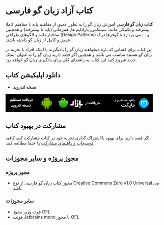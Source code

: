 # کتاب آزاد زبان گو فارسی

**کتاب زبان گو فارسی** آموزش زبان گو را به بطور عمیق از مفاهیم پایه تا مفاهیم کاملا پیشرفته و تکنیکی مانند: سینتکس, پارادایم ها, همزمانی (پایه تا پیشرفته) و همچنین ساختار داده و الگوهای طراحی (Design Patterns) و ... می پردازد تا گوفرها درک عمیق و کامل از زبان گو داشته باشند.

این کتاب برای کسانی که تازه میخواهند زبان گو را یادبگیرند یا اینکه افراد با تجربه در زبان گو هستند مناسب می باشد و همچنین اگر قصد دارید زبان گو را به عنوان استک جدید شروع کنید این کتاب یه راهنمای کلی برای یادگیری زبان گو خواهد بود.

## دانلود اپلیکیشن کتاب

- **نسخه اندروید**

[![direct download](assets/img/dl/dl.png)](https://github.com/GoFarsi/android-book/releases)[![bazzar](assets/img/dl/bazzar.png)](https://cafebazaar.ir/app/com.gofarsi.book)[![myket](assets/img/dl/myket.png)](https://github.com/GoFarsi/android-book/releases)

## مشارکت در بهبود کتاب

اگر قصد دارید برای بهبود یا اشتراک گذاری تجربه خود در کتاب مشارکت کنید کافیه [توضیحات و راهنمای مشارکت](https://github.com/GoFarsi/book/blob/main/COUNTRIBUTING.md) را حتما مطالعه کنید.

## مجوز پروژه و سایر مجوزات
### مجوز پروژه

- مجوز کتاب زبان گو فارسی از نوع[ Creative Commons Zero v1.0 Universal](https://github.com/GoFarsi/book/blob/main/LICENSE) می باشد.

### سایر مجوزات
- فوت وزیر مجوز OFL
- فونت Jetbrains mono با مجوز OFL
